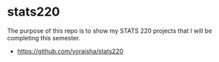 # stats220

The purpose of this repo is to show my STATS 220 projects that I will be completing this semester.
* https://github.com/yoraisha/stats220
